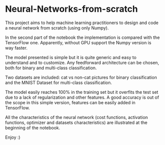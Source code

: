 # Neural-Networks-from-scratch

This project aims to help machine learning practitioners to design and code a neural network from scratch (using only Numpy).


In the second part of the notebook the implementation is compared with the TensorFlow one. Apparently, without GPU support the Numpy version is way faster.


The model presented is simple but it is quite generic and easy to understand and to customize. Any feedforward architecture can be chosen, both for binary and multi-class classification.


Two datasets are included: cat vs non-cat pictures for binary classification and the MNIST Dataset for multi-class classification.

The model easily reaches 100% in the training set but it overfits the test set due to a lack of regularization and other features. A good accuracy is out of the scope in this simple version, features can be easily added in TensorFlow.

All the characteristics of the neural network (cost functions, activation functions, optimizer and datasets characteristics) are illustrated at the beginning of the notebook.

Enjoy :)
